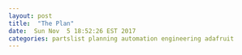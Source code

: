 ```yaml
---
layout: post
title:  "The Plan"
date:  Sun Nov  5 18:52:26 EST 2017
categories: partslist planning automation engineering adafruit
---
```



